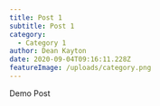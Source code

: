 ```yaml
---
title: Post 1
subtitle: Post 1
category:
  - Category 1
author: Dean Kayton
date: 2020-09-04T09:16:11.228Z
featureImage: /uploads/category.png
---
```

Demo Post